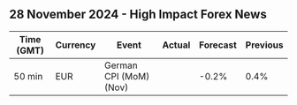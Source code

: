 ## 28 November 2024 - High Impact Forex News

| Time (GMT) | Currency | Event | Actual | Forecast | Previous |
|------|----------|-------|--------|----------|----------|
| 50 min | EUR | German CPI (MoM) (Nov) |  | -0.2% | 0.4% |
